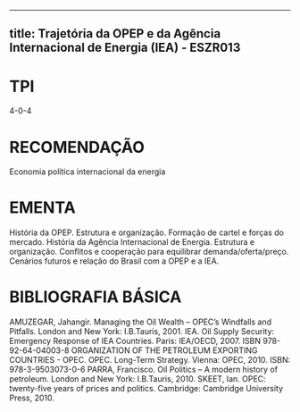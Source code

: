 
---
title: Trajetória da OPEP e da Agência Internacional de Energia (IEA) - ESZR013 
---

# TPI

4-0-4

# RECOMENDAÇÃO

Economia política internacional da energia

# EMENTA

História da OPEP. Estrutura e organização. Formação de cartel e forças do mercado. História da Agência Internacional de Energia. Estrutura e organização. Conflitos e cooperação para equilibrar demanda/oferta/preço. Cenários futuros e relação do Brasil com a OPEP e a IEA.

# BIBLIOGRAFIA BÁSICA

AMUZEGAR, Jahangir. Managing the Oil Wealth – OPEC’s Windfalls and Pitfalls. London and New York: I.B.Tauris, 2001. IEA. Oil Supply Security: Emergency Response of IEA Countries. Paris: IEA/OECD, 2007. ISBN 978-92-64-04003-8
ORGANIZATION OF THE PETROLEUM EXPORTING COUNTRIES - OPEC. OPEC. Long-Term Strategy. Vienna: OPEC, 2010. ISBN: 978-3-9503073-0-6
PARRA, Francisco. Oil Politics – A modern history of petroleum. London and New York: I.B.Tauris, 2010.
SKEET, Ian. OPEC: twenty-five years of prices and politics. Cambridge: Cambridge University Press, 2010.
        